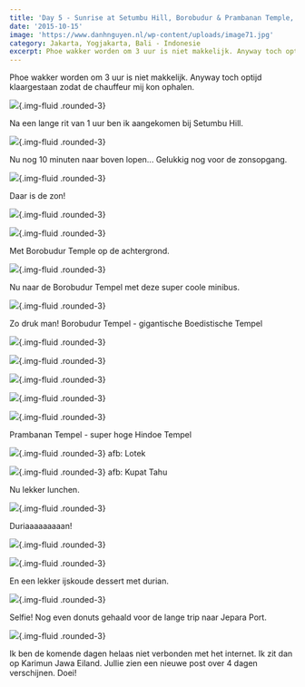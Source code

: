 ```yaml
---
title: 'Day 5 - Sunrise at Setumbu Hill, Borobudur & Prambanan Temple, Yogyakarta'
date: '2015-10-15'
image: 'https://www.danhnguyen.nl/wp-content/uploads/image71.jpg'
category: Jakarta, Yogjakarta, Bali - Indonesie
excerpt: Phoe wakker worden om 3 uur is niet makkelijk. Anyway toch optijd klaargestaan zodat de chauffeur mij kon ophalen...
---
```


Phoe wakker worden om 3 uur is niet makkelijk. Anyway toch optijd klaargestaan zodat de chauffeur mij kon ophalen.

![](https://www.danhnguyen.nl/wp-content/uploads/image74-1024x576.jpg){.img-fluid .rounded-3}

Na een lange rit van 1 uur ben ik aangekomen bij Setumbu Hill.

![](https://www.danhnguyen.nl/wp-content/uploads/image72-1024x576.jpg){.img-fluid .rounded-3}

Nu nog 10 minuten naar boven lopen...
Gelukkig nog voor de zonsopgang.

![](https://www.danhnguyen.nl/wp-content/uploads/image70-1024x576.jpg){.img-fluid .rounded-3}

Daar is de zon!

![](https://www.danhnguyen.nl/wp-content/uploads/image71-1024x576.jpg){.img-fluid .rounded-3}

![](https://www.danhnguyen.nl/wp-content/uploads/image86-1024x576.jpg){.img-fluid .rounded-3}

Met Borobudur Temple op de achtergrond.

![](https://www.danhnguyen.nl/wp-content/uploads/image73-1024x576.jpg){.img-fluid .rounded-3}

Nu naar de Borobudur Tempel met deze super coole minibus.

![](https://www.danhnguyen.nl/wp-content/uploads/image87-1024x576.jpg){.img-fluid .rounded-3}

Zo druk man!
Borobudur Tempel - gigantische Boedistische Tempel

![](https://www.danhnguyen.nl/wp-content/uploads/image75-1024x576.jpg){.img-fluid .rounded-3}

![](https://www.danhnguyen.nl/wp-content/uploads/image76-1024x576.jpg){.img-fluid .rounded-3}

![](https://www.danhnguyen.nl/wp-content/uploads/image77-1024x576.jpg){.img-fluid .rounded-3}

![](https://www.danhnguyen.nl/wp-content/uploads/image78-1024x576.jpg){.img-fluid .rounded-3}

![](https://www.danhnguyen.nl/wp-content/uploads/image79-1024x576.jpg){.img-fluid .rounded-3}

Prambanan Tempel - super hoge Hindoe Tempel

![](https://www.danhnguyen.nl/wp-content/uploads/image80-1024x576.jpg){.img-fluid .rounded-3} afb: Lotek

![](https://www.danhnguyen.nl/wp-content/uploads/image81-1024x576.jpg){.img-fluid .rounded-3} afb: Kupat Tahu

Nu lekker lunchen.

![](https://www.danhnguyen.nl/wp-content/uploads/image82-1024x576.jpg){.img-fluid .rounded-3}

Duriaaaaaaaaan!

![](https://www.danhnguyen.nl/wp-content/uploads/image83-1024x576.jpg){.img-fluid .rounded-3}

![](https://www.danhnguyen.nl/wp-content/uploads/image84-1024x576.jpg){.img-fluid .rounded-3}

En een lekker ijskoude dessert met durian.

![](https://www.danhnguyen.nl/wp-content/uploads/image88-1024x576.jpg){.img-fluid .rounded-3}

Selfie!
Nog even donuts gehaald voor de lange trip naar Jepara Port.

![](https://www.danhnguyen.nl/wp-content/uploads/image85-1024x576.jpg){.img-fluid .rounded-3}

Ik ben de komende dagen helaas niet verbonden met het internet. Ik zit dan op Karimun Jawa Eiland. Jullie zien een nieuwe post over 4 dagen verschijnen. Doei!
